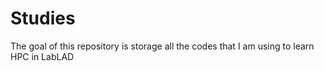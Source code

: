 # Studies
The goal of this repository is storage all the codes that I am using to learn HPC in LabLAD
